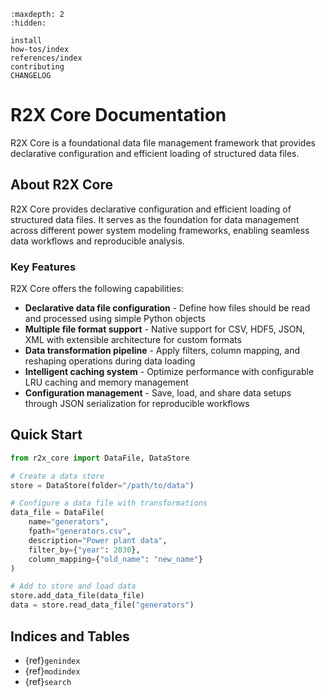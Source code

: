 ```{toctree}
:maxdepth: 2
:hidden:

install
how-tos/index
references/index
contributing
CHANGELOG
```

# R2X Core Documentation

R2X Core is a foundational data file management framework that provides declarative configuration and efficient loading of structured data files.

## About R2X Core

R2X Core provides declarative configuration and efficient loading of structured data files. It serves as the foundation for data management across different power system modeling frameworks, enabling seamless data workflows and reproducible analysis.

### Key Features

R2X Core offers the following capabilities:

- **Declarative data file configuration** - Define how files should be read and processed using simple Python objects
- **Multiple file format support** - Native support for CSV, HDF5, JSON, XML with extensible architecture for custom formats
- **Data transformation pipeline** - Apply filters, column mapping, and reshaping operations during data loading
- **Intelligent caching system** - Optimize performance with configurable LRU caching and memory management
- **Configuration management** - Save, load, and share data setups through JSON serialization for reproducible workflows

## Quick Start

```python
from r2x_core import DataFile, DataStore

# Create a data store
store = DataStore(folder="/path/to/data")

# Configure a data file with transformations
data_file = DataFile(
    name="generators",
    fpath="generators.csv",
    description="Power plant data",
    filter_by={"year": 2030},
    column_mapping={"old_name": "new_name"}
)

# Add to store and load data
store.add_data_file(data_file)
data = store.read_data_file("generators")
```

## Indices and Tables

- {ref}`genindex`
- {ref}`modindex`
- {ref}`search`
